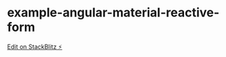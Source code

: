 # example-angular-material-reactive-form

[Edit on StackBlitz ⚡️](https://stackblitz.com/edit/example-angular-material-reactive-form)